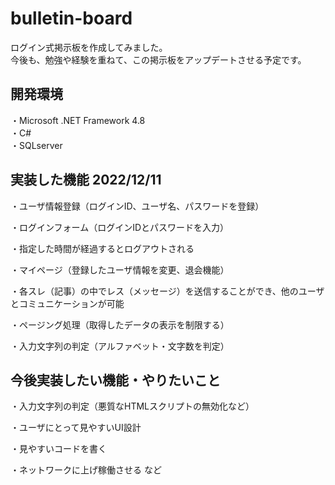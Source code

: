 # bulletin-board
ログイン式掲示板を作成してみました。  
今後も、勉強や経験を重ねて、この掲示板をアップデートさせる予定です。

## 開発環境 
  ・Microsoft .NET Framework 4.8  
  ・C#  
  ・SQLserver  
  
## 実装した機能  2022/12/11

  ・ユーザ情報登録（ログインID、ユーザ名、パスワードを登録）
  
  ・ログインフォーム（ログインIDとパスワードを入力）
  
  ・指定した時間が経過するとログアウトされる
  
  ・マイページ（登録したユーザ情報を変更、退会機能）
  
  ・各スレ（記事）の中でレス（メッセージ）を送信することができ、他のユーザとコミュニケーションが可能
  
  ・ページング処理（取得したデータの表示を制限する）
  
  ・入力文字列の判定（アルファベット・文字数を判定）
  
## 今後実装したい機能・やりたいこと

  ・入力文字列の判定（悪質なHTMLスクリプトの無効化など）
  
  ・ユーザにとって見やすいUI設計
  
  ・見やすいコードを書く
  
  ・ネットワークに上げ稼働させる  など
  
  
  
  
